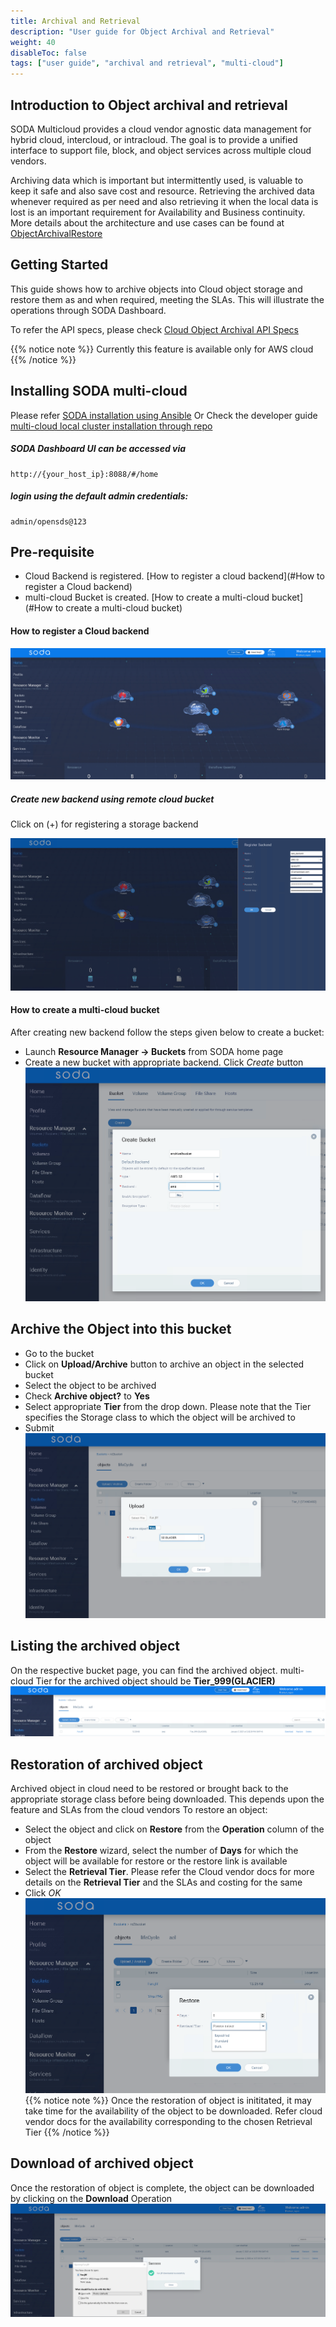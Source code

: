 ```yaml
---
title: Archival and Retrieval
description: "User guide for Object Archival and Retrieval"
weight: 40
disableToc: false
tags: ["user guide", "archival and retrieval", "multi-cloud"]
---
```


## Introduction to Object archival and retrieval
SODA Multicloud provides a cloud vendor agnostic data management for hybrid cloud, intercloud, or intracloud. The goal is to provide a unified interface to support file, block, and object services across multiple cloud vendors.

Archiving data which is important but intermittently used, is valuable to keep it safe and also save cost and resource.
Retrieving the archived data whenever required as per need and also retrieving it when the local data is lost is an important requirement for Availability and Business continuity.
More details about the architecture and use cases can be found at [ObjectArchivalRestore](https://github.com/sodafoundation/architecture-analysis/tree/master/arch-design/multicloud)

## Getting Started
This guide shows how to archive objects into Cloud object storage and restore them as and when required, meeting the SLAs. This will illustrate the operations through SODA Dashboard.

To refer the API specs, please check [Cloud Object Archival API Specs](https://github.com/sodafoundation/multi-cloud/blob/master/openapi-spec/swagger.yaml)

{{% notice note %}}
 Currently this feature is available only for AWS cloud
{{% /notice %}}

## Installing SODA multi-cloud
Please refer [SODA installation using Ansible](https://docs.sodafoundation.io/soda-gettingstarted/installation-using-ansible/)
Or Check the developer guide [multi-cloud local cluster installation through repo](https://docs.sodafoundation.io/guides/developer-guides/multi-cloud/)

##### SODA Dashboard UI can be accessed via
	http://{your_host_ip}:8088/#/home

##### login using the default admin credentials: 
	admin/opensds@123 

## Pre-requisite
* Cloud Backend is registered. [How to register a cloud backend](#How to register a Cloud backend)
* multi-cloud Bucket is created. [How to create a multi-cloud bucket](#How to create a multi-cloud bucket)
<a name="How to register a Cloud backend"></a>
#### How to register a Cloud backend
![multi-cloud U	I image  ](soda_home.png?raw=true)
##### Create  new backend  using remote cloud bucket
Click on (+) for registering a storage backend

![multi-cloud backend image  ](soda_backend.png?raw=true)
<a name="How to create a multi-cloud bucket"></a>
#### How to create a multi-cloud bucket
After creating new backend follow the steps given below to create a bucket:

* Launch **Resource Manager -> Buckets** from SODA home page
* Create a new bucket with appropriate backend. Click *Create* button
	![multi-cloud bucket image  ](soda_bucket.png?raw=true)

## Archive the Object into this bucket

* Go to the bucket 
* Click on **Upload/Archive** button to archive an object in the selected bucket
* Select the object to be archived
* Check **Archive object?** to **Yes**
* Select appropriate **Tier** from the drop down. Please note that the Tier specifies the Storage class to which the object will be archived to
* Submit
	![multi-cloud object archive](soda_object_archival.png?raw=true)

## Listing the archived object
On the respective bucket page, you can find the archived object. multi-cloud Tier for the archived object should be **Tier_999(GLACIER)**
	![multi-cloud archived object listing](soda_archived_object_list.png)

## Restoration of archived object
Archived object in cloud need to be restored or brought back to the appropriate storage class before being downloaded. This depends upon the feature and SLAs from the cloud vendors
To restore an object:

* Select the object and click on **Restore** from the **Operation** column of the object
* From the **Restore** wizard, select the number of **Days** for which the object will be available for restore or the restore link is available
* Select the **Retrieval Tier**. Please refer the Cloud vendor docs for more details on the **Retrieval Tier** and the SLAs and costing for the same
* Click *OK* 
	![multi-cloud object restore](soda_object_restore.png?raw=true)
{{% notice note %}}
Once the restoration of object is inititated, it may take time for the availability of the object to be downloaded. Refer cloud vendor docs for the availability corresponding to the chosen Retrieval Tier
{{% /notice %}}

## Download of archived object
Once the restoration of object is complete, the object can be downloaded by clicking on the **Download** Operation
	![multi-cloud archived object download](soda_archived_object_download.png?raw=true)

